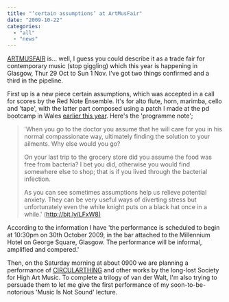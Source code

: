 ```yaml
---
title: "‘certain assumptions’ at ArtMusFair"
date: "2009-10-22"
categories: 
  - "all"
  - "news"
---
```


[ARTMUSFAIR](http://www.artmusfair.eu/2009/) is… well, I guess you could describe it as a trade fair for contemporary music (stop giggling) which this year is happening in Glasgow, Thur 29 Oct to Sun 1 Nov. I've got two things confirmed and a third in the pipeline.

First up is a new piece certain assumptions, which was accepted in a call for scores by the Red Note Ensemble. It's for alto flute, horn, marimba, cello and 'tape', with the latter part composed using a patch I made at the pd bootcamp in Wales [earlier this year](http://jsimonvanderwalt.blogspot.com/2009/09/pd-bootcamp-at-rwcmd.html). Here's the 'programme note';

> 'When you go to the doctor you assume that he will care for you in his normal compassionate way, ultimately finding the solution to your ailments. Why else would you go?
> 
> On your last trip to the grocery store did you assume the food was free from bacteria? I bet you did, otherwise you would find somewhere else to shop; that is if you lived through the bacterial infection.
> 
> As you can see sometimes assumptions help us relieve potential anxiety. They can be very useful ways of diverting stress but unfortunately even the white knight puts on a black hat once in a while.' ([http://bit.ly/LFxW8)](http://bit.ly/LFxW8%29)

According to the information I have 'the performance is scheduled to begin at 10:30pm on 30th October 2009, in the bar attached to the Millennium Hotel on George Square, Glasgow. The performance will be informal, amplified and compered.'

Then, on the Saturday morning at about 0900 we are planning a performance of [CIRCULARTHING](http://www.jsimonvanderwalt.com/catalog/circular.html) and other works by the long-lost Society for High Art Music. To complete a trilogy of van der Walt, I'm also trying to persuade them to let me give the first performance of my soon-to-be-notorious 'Music Is Not Sound' lecture.
